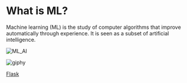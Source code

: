 # What is ML? 



Machine learning (ML) is the study of computer algorithms that improve automatically through experience. It is seen as a subset of artificial intelligence.

![ML_AI](https://user-images.githubusercontent.com/42657629/95200986-e7f9e880-07fc-11eb-96e2-7b4dae4a7ba4.png)

![giphy](https://user-images.githubusercontent.com/42657629/95204809-365db600-0802-11eb-805f-b3f7cb6c08fe.gif)

[Flask](https://towardsdatascience.com/deploy-a-machine-learning-model-using-flask-da580f84e60c)
